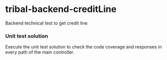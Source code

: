 # tribal-backend-creditLine
Backend technical test to get credit line


### Unit test solution
Execute the unit test solution to check the code coverage and responses in every path of the main controller.
